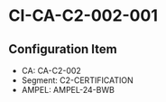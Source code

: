 # CI-CA-C2-002-001

## Configuration Item
- CA: CA-C2-002
- Segment: C2-CERTIFICATION
- AMPEL: AMPEL-24-BWB
